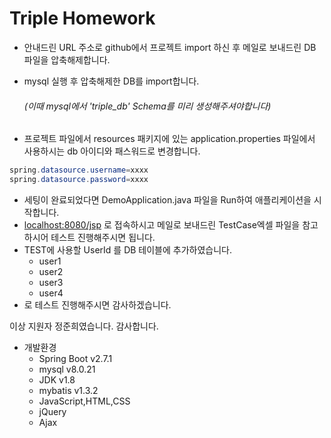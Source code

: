 # Triple Homework

* 안내드린 URL 주소로 github에서 프로젝트 import 하신 후
메일로 보내드린 DB 파일을 압축해제합니다.

* mysql 실행 후 압축해제한 DB를 import합니다.
  ######     (이때 mysql에서 'triple_db' Schema를 미리 생성해주셔야합니다) 
  
* 프로젝트 파일에서 resources 패키지에 있는 application.properties 파일에서
사용하시는 db 아이디와 패스워드로 변경합니다.
```java
spring.datasource.username=xxxx
spring.datasource.password=xxxx
```
* 세팅이 완료되었다면 DemoApplication.java 파일을 Run하여 애플리케이션을 시작합니다.
* [localhost:8080/jsp](localhost:8080/jsp) 로 접속하시고 메일로 보내드린 TestCase엑셀 파일을 참고하시어 테스트 진행해주시면 됩니다.
* TEST에 사용할 UserId 를 DB 테이블에 추가하였습니다.
  * user1
  * user2
  * user3
  * user4
* 로 테스트 진행해주시면 감사하겠습니다.

이상 지원자 정준희였습니다. 감사합니다.

* 개발환경
  * Spring Boot v2.7.1 
  * mysql v8.0.21
  * JDK v1.8
  * mybatis v1.3.2
  * JavaScript,HTML,CSS
  * jQuery
  * Ajax
